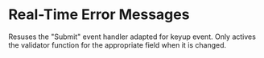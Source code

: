 # Real-Time Error Messages
Resuses the "Submit" event handler adapted for keyup event.
Only actives the validator function for the appropriate field when it is changed.